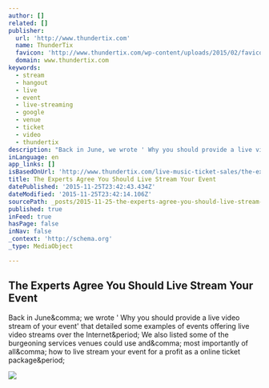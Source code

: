 ```yaml
---
author: []
related: []
publisher:
  url: 'http://www.thundertix.com'
  name: ThunderTix
  favicon: 'http://www.thundertix.com/wp-content/uploads/2015/02/favicon.png'
  domain: www.thundertix.com
keywords:
  - stream
  - hangout
  - live
  - event
  - live-streaming
  - google
  - venue
  - ticket
  - video
  - thundertix
description: "Back in June, we wrote ' Why you should provide a live video stream of your event' that detailed some examples of events offering live video streams over the Internet. We also listed some of the burgeoning services venues could use and, most importantly of all, how to live stream your event for a profit as a online ticket package."
inLanguage: en
app_links: []
isBasedOnUrl: 'http://www.thundertix.com/live-music-ticket-sales/the-experts-agree-live-stream-your-event/'
title: The Experts Agree You Should Live Stream Your Event
datePublished: '2015-11-25T23:42:43.434Z'
dateModified: '2015-11-25T23:42:14.106Z'
sourcePath: _posts/2015-11-25-the-experts-agree-you-should-live-stream-your-event.md
published: true
inFeed: true
hasPage: false
inNav: false
_context: 'http://schema.org'
_type: MediaObject

---
```

<article style=""><h1>The Experts Agree You Should Live Stream Your Event</h1><p>Back in June&amp;comma; we wrote ' Why you should provide a live video stream of your event' that detailed some examples of events offering live video streams over the Internet&amp;period; We also listed some of the burgeoning services venues could use and&amp;comma; most importantly of all&amp;comma; how to live stream your event for a profit as a online ticket package&amp;period;</p><img src="http://www.thundertix.com/wp-content/uploads/2012/12/the-experts-agree.jpg" /></article>